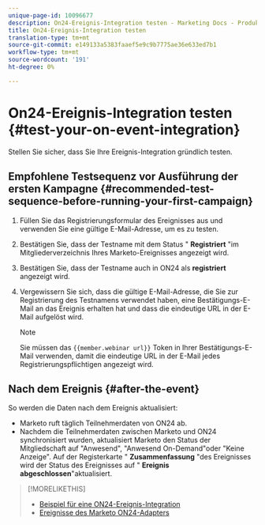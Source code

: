 ```yaml
---
unique-page-id: 10096677
description: On24-Ereignis-Integration testen - Marketing Docs - Produktdokumentation
title: On24-Ereignis-Integration testen
translation-type: tm+mt
source-git-commit: e149133a5383faaef5e9c9b7775ae36e633ed7b1
workflow-type: tm+mt
source-wordcount: '191'
ht-degree: 0%

---
```



# On24-Ereignis-Integration testen {#test-your-on-event-integration}

Stellen Sie sicher, dass Sie Ihre Ereignis-Integration gründlich testen.

## Empfohlene Testsequenz vor Ausführung der ersten Kampagne {#recommended-test-sequence-before-running-your-first-campaign}

1. Füllen Sie das Registrierungsformular des Ereignisses aus und verwenden Sie eine gültige E-Mail-Adresse, um es zu testen.
1. Bestätigen Sie, dass der Testname mit dem Status &quot; **Registriert** &quot;im Mitgliederverzeichnis Ihres Marketo-Ereignisses angezeigt wird.
1. Bestätigen Sie, dass der Testname auch in ON24 als **registriert** angezeigt wird.
1. Vergewissern Sie sich, dass die gültige E-Mail-Adresse, die Sie zur Registrierung des Testnamens verwendet haben, eine Bestätigungs-E-Mail an das Ereignis erhalten hat und dass die eindeutige URL in der E-Mail aufgelöst wird.

   >[!NOTE]
   >
   >Sie müssen das `{{member.webinar url}}` Token in Ihrer Bestätigungs-E-Mail verwenden, damit die eindeutige URL in der E-Mail jedes Registrierungspflichtigen angezeigt wird.

## Nach dem Ereignis {#after-the-event}

So werden die Daten nach dem Ereignis aktualisiert:

* Marketo ruft täglich Teilnehmerdaten von ON24 ab.
* Nachdem die Teilnehmerdaten zwischen Marketo und ON24 synchronisiert wurden, aktualisiert Marketo den Status der Mitgliedschaft auf &quot;Anwesend&quot;, &quot;Anwesend On-Demand&quot;oder &quot;Keine Anzeige&quot;. Auf der Registerkarte &quot; **Zusammenfassung** &quot;des Ereignisses wird der Status des Ereignisses auf &quot; **Ereignis abgeschlossen**&quot;aktualisiert.

>[!MORELIKETHIS]
>
>* [Beispiel für eine ON24-Ereignis-Integration](example-on24-event-integration.md)
>* [Ereignisse des Marketo ON24-Adapters](understanding-marketo-on24-adapter-events.md)

>




